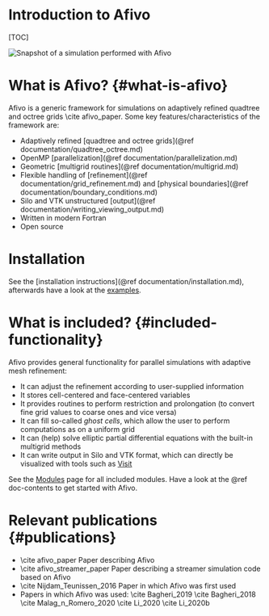 # Introduction to Afivo

[TOC]

![Snapshot of a simulation performed with Afivo](branch_view.png)

# What is Afivo? {#what-is-afivo}

Afivo is a generic framework for simulations on adaptively refined quadtree and octree grids \cite afivo_paper. 
Some key features/characteristics of the framework are:

* Adaptively refined [quadtree and octree grids](@ref documentation/quadtree_octree.md)
* OpenMP [parallelization](@ref documentation/parallelization.md)
* Geometric [multigrid routines](@ref documentation/multigrid.md)
* Flexible handling of [refinement](@ref documentation/grid_refinement.md) and [physical boundaries](@ref documentation/boundary_conditions.md)
* Silo and VTK unstructured [output](@ref documentation/writing_viewing_output.md)
* Written in modern Fortran
* Open source

# Installation

See the [installation instructions](@ref documentation/installation.md), afterwards have a look at the <a href="examples.html">examples</a>.

# What is included? {#included-functionality}

Afivo provides general functionality for parallel simulations with adaptive mesh
refinement:

* It can adjust the refinement according to user-supplied information
* It stores cell-centered and face-centered variables
* It provides routines to perform restriction and prolongation (to convert fine
  grid values to coarse ones and vice versa)
* It can fill so-called *ghost cells*, which allow the user to perform
  computations as on a uniform grid
* It can (help) solve elliptic partial differential equations with the built-in
  multigrid methods
* It can write output in Silo and VTK format, which can directly be visualized
  with tools such
  as [Visit](https://wci.llnl.gov/simulation/computer-codes/visit/)

See the <a href="namespaces.html">Modules</a> page for all included modules.
Have a look at the @ref doc-contents to get started with Afivo.

# Relevant publications {#publications}

* \cite afivo_paper Paper describing Afivo
* \cite afivo_streamer_paper Paper describing a streamer simulation code based on Afivo
* \cite Nijdam_Teunissen_2016 Paper in which Afivo was first used
* Papers in which Afivo was used: \cite Bagheri_2019 \cite Bagheri_2018 \cite Malag_n_Romero_2020 \cite Li_2020 \cite Li_2020b
